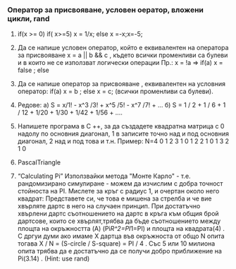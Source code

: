 ### Оператор за присвояване, условен оератор, вложени цикли, rand 

1. if(x >= 0) if( x>=5) x = 1/x; else x =-x;x=-5;

2. Да се напише условен оператор, който е еквивалентен на оператора за присвояване 
x = a || b && c , където всички променливи са булеви и в които не се използват логически операции
Пр.:
  x = !a   =>  if(a) x = false ; else 


3. Да се напише оператор за присвояване , еквивалентен на условния оператор: 
 if(a) x = b ; else x = c; (всички променливи са булеви).
 
4. Редове:
    а) S = x/1!  - x^3 /3! + x^5 /5! - x^7 /7! + ...
    б) S = 1 / 2 + 1 / 6 + 1 / 12 + 1/20 + 1/30 + 1/42 + 1/56 + ....
5. Напишете програма в C ++, за да създадете квадратна матрица с 0 надолу по основния диагонал, 1 в
записите точно над и под основния диагонал, 2 над и под това и т.н.
Пример: N=4
0 1 2 3
1 0 1 2
2 1 0 1
3 2 1 0 

6. PascalTriangle
7. “Calculating Pi”
 Използвайки метода "Монте Карло" - т.е. рандомизирано симулиране - можем да изчислим с добра точност стойноста на PI. Мислете за кръг с радиус 1, и очертан около него квадрат: Представете си, че това е мишена за стрелба и че вие хвърляте дартс в него на случаен принцип. При достатъчно хвърлени дартс съотношението на дартс в кръга към общия брой дартсове, които се  хвърлят,трябва да бъде съотношението между площта на окръжността (A) (Pi*R^2=PI*1=PI) и площта на квадрата(4) . С дргуи думи ако имаме X дартца във окръжноста от общо N опита тогава X / N = (S-circle / S-square)
= PI / 4 . Със 5 или 10 милиона опита трябва да е достатъчно да се получи добро приближение на Pi(3.14) . (Hint: use rand)
